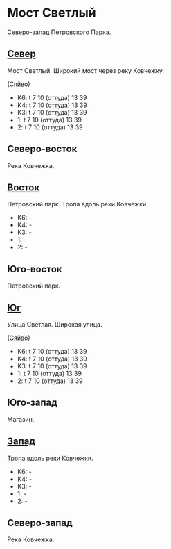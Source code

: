# Мост Светлый

Северо-запад Петровского Парка.

## [Север](./10380070.md)

Мост Светлый.
Широкий мост через реку Ковчежку.

(Сяйво)

* K6:   t
        7   10 (оттуда) 13  39
* K4:   t
        7   10 (оттуда) 13  39
* K3:   t
        7   10 (оттуда) 13  39
* 1:    t
        7   10 (оттуда) 13  39
* 2:    t
        7   10 (оттуда) 13  39

## Северо-восток

Река Ковчежка.

## [Восток](./10400075.md)

Петровский парк.
Тропа вдоль реки Ковчежки.

* K6:   -
* K4:   -
* K3:   -
* 1:    -
* 2:    -

## Юго-восток

Петровский парк.

## [Юг](./10380080.md)

Улица Светлая.
Широкая улица.

(Сяйво)

* K6:   t
        7   10 (оттуда) 13  39
* K4:   t
        7   10 (оттуда) 13  39
* K3:   t
        7   10 (оттуда) 13  39
* 1:    t
        7   10 (оттуда) 13  39
* 2:    t
        7   10 (оттуда) 13  39

## Юго-запад

Магазин.

## [Запад](./10375075.md)

Тропа вдоль реки Ковчежки.

* K6:   -
* K4:   -
* K3:   -
* 1:    -
* 2:    -

## Северо-запад

Река Ковчежка.
